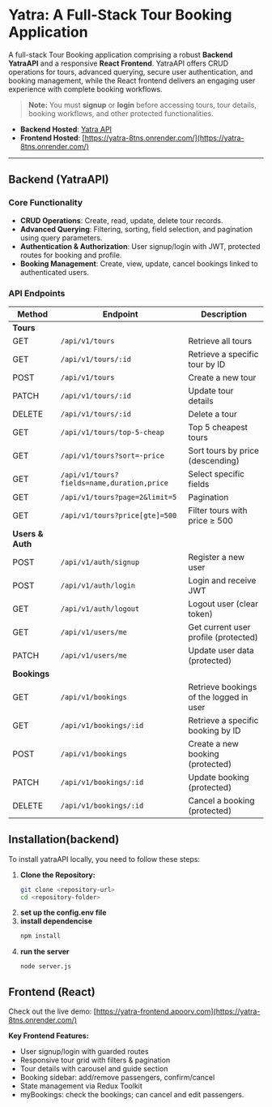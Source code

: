 # Yatra: A Full-Stack Tour Booking Application

A full-stack Tour Booking application comprising a robust **Backend YatraAPI**  and a responsive **React Frontend**. YatraAPI offers CRUD operations for tours, advanced querying, secure user authentication, and booking management, while the React frontend delivers an engaging user experience with complete booking workflows.

> **Note:** You must **signup** or **login** before accessing tours, tour details, booking workflows, and other protected functionalities.

- **Backend Hosted**: [Yatra API](https://toursapi-apoorv.onrender.com/api/v1/tours)  
- **Frontend Hosted**: [https://yatra-8tns.onrender.com/](https://yatra-8tns.onrender.com/)  
---

## Backend (YatraAPI)

### Core Functionality

- **CRUD Operations**: Create, read, update, delete tour records.
- **Advanced Querying**: Filtering, sorting, field selection, and pagination using query parameters.
- **Authentication & Authorization**: User signup/login with JWT, protected routes for booking and profile.
- **Booking Management**: Create, view, update, cancel bookings linked to authenticated users.

### API Endpoints

| Method | Endpoint                         | Description                                |
| ------ | -------------------------------- | ------------------------------------------ |
| **Tours**                                                    |                                            |
| GET    | `/api/v1/tours`                  | Retrieve all tours                         |
| GET    | `/api/v1/tours/:id`              | Retrieve a specific tour by ID             |
| POST   | `/api/v1/tours`                  | Create a new tour                          |
| PATCH  | `/api/v1/tours/:id`              | Update tour details                        |
| DELETE | `/api/v1/tours/:id`              | Delete a tour                              |
| GET    | `/api/v1/tours/top-5-cheap`      | Top 5 cheapest tours                       |
| GET    | `/api/v1/tours?sort=-price`      | Sort tours by price (descending)           |
| GET    | `/api/v1/tours?fields=name,duration,price` | Select specific fields           |
| GET    | `/api/v1/tours?page=2&limit=5`   | Pagination                                 |
| GET    | `/api/v1/tours?price[gte]=500`   | Filter tours with price ≥ 500              |
| **Users & Auth**                                              |                                            |
| POST   | `/api/v1/auth/signup`            | Register a new user                        |
| POST   | `/api/v1/auth/login`             | Login and receive JWT                      |
| GET    | `/api/v1/auth/logout`            | Logout user (clear token)                  |
| GET    | `/api/v1/users/me`               | Get current user profile (protected)       |
| PATCH  | `/api/v1/users/me`               | Update user data (protected)               |
| **Bookings**                                                  |                                            |
| GET    | `/api/v1/bookings`               | Retrieve bookings of the logged in user|
| GET    | `/api/v1/bookings/:id`           | Retrieve a specific booking by ID          |
| POST   | `/api/v1/bookings`               | Create a new booking (protected)           |
| PATCH  | `/api/v1/bookings/:id`           | Update booking (protected)           |
| DELETE | `/api/v1/bookings/:id`           | Cancel a booking (protected)         |


## Installation(backend)

To install yatraAPI locally, you need to follow these steps:

1. **Clone the Repository:**
   ```bash
   git clone <repository-url>
   cd <repository-folder>

2. **set up the config.env file**
3. **install dependencise**
   ```bash
   npm install
4. **run the server**
   ```bash
   node server.js


## Frontend (React)

Check out the live demo: [https://yatra-frontend.apoorv.com](https://yatra-8tns.onrender.com/)

**Key Frontend Features:**
- User signup/login with guarded routes
- Responsive tour grid with filters & pagination
- Tour details with carousel and guide section
- Booking sidebar: add/remove passengers, confirm/cancel
- State management via Redux Toolkit
- myBookings: check the bookings; can cancel and edit passengers.

